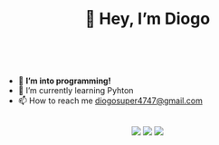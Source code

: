 <!-- my README file -->
<meta charset="utf-8">
<meta name="viewport" content="width=device-width, initial-scale=1.0" />
<meta http-equiv="X-UA-Compatible" content="ie=edge" />


<br><h1 align="center"> 👋 Hey, I’m Diogo <br><br></h1>
<br>
<ul>
	<li>👀 <strong>I’m into programming!</strong></li>
	<li>🌱 I’m currently learning Pyhton</li>
	<li>📫 How to reach me <a href = "mailto: diogosuper4747@gmail.com">diogosuper4747@gmail.com</a></li>
</ul>
<br>
<div align="center">
  <a>
    <img src="https://github-profile-summary-cards.vercel.app/api/cards/profile-details?username=diogomufasa&theme=github_dark" />
  </a>
  <a>
    <img src="https://github-profile-summary-cards.vercel.app/api/cards/stats?username=diogomufasa&theme=github_dark" />
  </a>
  <a>
    <img src="https://github-profile-summary-cards.vercel.app/api/cards/repos-per-language?username=diogomufasa&theme=github_dark" />
  </a>
</div>

